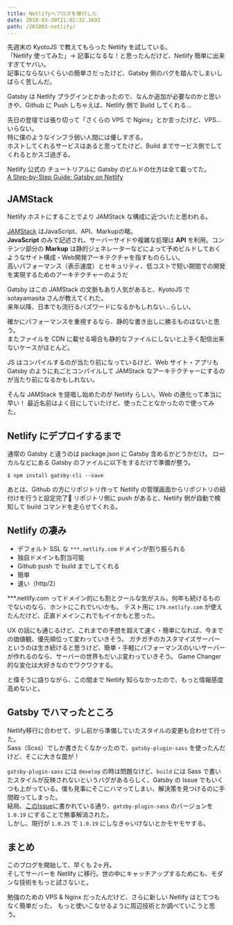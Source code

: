 ```yaml
---
title: Netlifyへブログを移行した
date: 2018-03-30T21:02:32.169Z
path: /201803-netlify/
---
```


先週末の KyotoJS で教えてもらった Netlify を試している。  
「Netlify 使ってみた」→ 記事になるな！と思ったんだけど、Netlify 簡単に出来すぎてヤバい。  
記事にならないくらいの簡単さだったけど、Gatsby 側のバグを踏んでしまいしばらく苦しんだ。

Gatsby は Netlify プラグインとかあったので、なんか追加が必要なのかと思いきや、Github に Push しちゃえば、Netlify 側で Build してくれる…

先日の登壇では張り切って「さくらの VPS で Nginx」とか言ったけど、VPS…いらない。  
特に僕のようなインフラ弱い人間には優しすぎる。  
ホストしてくれるサービスはあると思ってたけど、Build までサービス側でしてくれるとかスゴ過ぎる。

Netlify 公式の チュートリアルに Gatsby のビルドの仕方は全て載ってた。  
[A Step-by-Step Guide: Gatsby on Netlify](https://www.netlify.com/blog/2016/02/24/a-step-by-step-guide-gatsby-on-netlify/)


## JAMStack
Netlify ホストにすることでより JAMStack な構成に近づいたと思われる。  

[JAMStack](https://jamstack.org/) はJavaScript、API、Markupの略。  
**JavaScript** のみで記述され、サーバーサイドや複雑な処理は **API** を利用。コンテンツ部分の **Markup** は静的ジェネレーターなどによって予めビルドしておくようなサイト構成・Web開発アーキテクチャを指すものらしい。  
高いパフォーマンス（表示速度）とセキュリティ、低コストで短い期間での開発を実現するためのアーキテクチャーのようだ

Gatsby はこの JAMStack の文脈もあり人気があると、KyotoJS で sotayamasita さんが教えてくれた。  
来年以降、日本でも流行るバズワードになるかもしれない...らしい。

確かにパフォーマンスを重視するなら、静的な書き出しに勝るものはないと思う。  
またファイルを CDN に載せる場合も静的なファイルにしないと上手く配信出来ないケースがほとんど。

JS はコンパイルするのが当たり前になっているけど、Web サイト・アプリも Gatsby のように丸ごとコンパイルして JAMStack なアーキテクチャーにするのが当たり前になるかもしれない。

そんな JAMStack を提唱し始めたのが Netlify らしい。Web の進化って本当に早い！
最近名前はよく目にしていたけど、使ったことなかったので使ってみた。


## Netlify にデプロイするまで
通常の Gatsby と違うのは package.json に Gatsby 含めるかどうかだけ。
ローカルなどにある Gatsby のファイルに以下をするだけで準備が整う。

```shell
$ npm install gatsby-cli --save
```

あとは、Github の方にリポジトリ作って Netlify の管理画面からリポジトリの紐付けを行うと設定完了🎉
リポジトリ側に push があると、Netlify 側が自動で検知して build コマンドを走らせてくれる。


## Netlify の凄み
- デフォルト SSL な `***.netlify.com` ドメインが割り振られる
- 独自ドメインも割当可能
- Github push で build までしてくれる
- 簡単
- 速い（http/2）

***.netlify.com ってドメイン的にも割とクールな気がスル。何年も続けるものでないのなら、ホントにこれでいいかも。
テスト用に `179.netlify.com` が使えたんだけど、正直ドメインこれでもイイかもと思った。

UX の話にも通じるけど、これまでの予想を超えて速く・簡単になれば、今までの価値観、優先順位って変わっていきそう。
ガチガチのカスタマイズサーバーというのは生き続けると思うけど、簡単・手軽にパフォーマンスのいいサーバーが作れるのなら、サーバーの世界もだいぶ変わっていきそう。 Game Changer 的な変化は大好きなのでワクワクする。

と偉そうに語りながら、この間まで Netlify 知らなかったので、もっと情報感度高めないと。


## Gatsby でハマったところ
Netlify移行に合わせて、少し前から準備していたスタイルの変更も合わせて行った。  
Sass（Scss）でしか書きたくなかったので、`gatsby-plugin-sass` を使ったんだけど、そこに大きな罠が！

`gatsby-plugin-sass` には `develop` の時は問題なけど、`build` には Sass で書いたスタイルが反映されないというバグがあるらしく、Gatsby の Issue でもいくつも上がっている。僕も見事にそこにハマってしまい、解決策を見つけるのに手間取ってしまった。  
結局、[このIssue](https://github.com/gatsbyjs/gatsby/issues/4457)に書かれている通り、`gatsby-plugin-sass` のバージョンを `1.0.19` にすることで無事解消された。  
しかし、現行が `1.0.25` で `1.0.19` にしなきゃいけないとかモヤモヤする。


## まとめ
このブログを開始して、早くも 2ヶ月。  
そしてサーバーを Netlify に移行。世の中にキャッチアップするためにも、モダンな技術をもっと試さないと。

勉強のための VPS & Nginx だったんだけど、さらに新しい Netlify はとてつもなく簡単だった。
もっと使いこなせるように周辺技術とか調べていこうと思う。